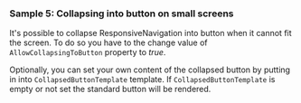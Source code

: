 ### Sample 5: Collapsing into button on small screens

It's possible to collapse ResponsiveNavigation into button when it cannot fit the screen. 
To do so you have to the change value of `AllowCollapsingToButton` property to *true*.

Optionally, you can set your own content of the collapsed button by putting in into `CollapsedButtonTemplate` template. 
If `CollapsedButtonTemplate` is empty or not set the standard button will be rendered.